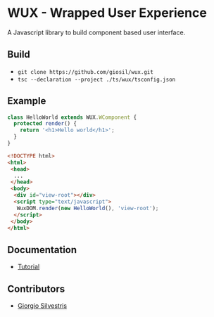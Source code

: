 # WUX - Wrapped User Experience 

A Javascript library to build component based user interface.

## Build

- `git clone https://github.com/giosil/wux.git` 
- `tsc --declaration --project ./ts/wux/tsconfig.json`

## Example

```typescript
class HelloWorld extends WUX.WComponent {
  protected render() {
    return '<h1>Hello world</h1>';
  }
}
```

```html
<!DOCTYPE html>
<html>
 <head>
  ...
 </head>
 <body>
  <div id="view-root"></div>
  <script type="text/javascript">
   WuxDOM.render(new HelloWorld(), 'view-root');
  </script>
 </body>
</html>
```

## Documentation

- [Tutorial](wux_tutorial.pdf)

## Contributors

* [Giorgio Silvestris](https://github.com/giosil)
